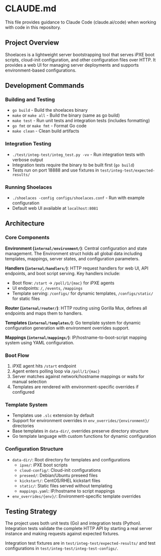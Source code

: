 # CLAUDE.md

This file provides guidance to Claude Code (claude.ai/code) when working with code in this repository.

## Project Overview

Shoelaces is a lightweight server bootstrapping tool that serves iPXE boot scripts, cloud-init configuration, and other configuration files over HTTP. It provides a web UI for managing server deployments and supports environment-based configurations.

## Development Commands

### Building and Testing
- `go build` - Build the shoelaces binary
- `make` or `make all` - Build the binary (same as go build)
- `make test` - Run unit tests and integration tests (includes formatting)
- `go fmt` or `make fmt` - Format Go code
- `make clean` - Clean build artifacts

### Integration Testing
- `./test/integ-test/integ_test.py -vv` - Run integration tests with verbose output
- Integration tests require the binary to be built first (`go build`)
- Tests run on port 18888 and use fixtures in `test/integ-test/expected-results/`

### Running Shoelaces
- `./shoelaces -config configs/shoelaces.conf` - Run with example configuration
- Default web UI available at `localhost:8081`

## Architecture

### Core Components

**Environment (`internal/environment/`)**: Central configuration and state management. The Environment struct holds all global data including templates, mappings, server states, and configuration parameters.

**Handlers (`internal/handlers/`)**: HTTP request handlers for web UI, API endpoints, and boot script serving. Key handlers include:
- Boot flow: `/start` → `/poll/1/{mac}` for iPXE agents
- UI endpoints: `/`, `/events`, `/mappings`
- Template serving: `/configs/` for dynamic templates, `/configs/static/` for static files

**Router (`internal/router/`)**: HTTP routing using Gorilla Mux, defines all endpoints and maps them to handlers.

**Templates (`internal/templates/`)**: Go template system for dynamic configuration generation with environment overrides support.

**Mappings (`internal/mappings/`)**: IP/hostname-to-boot-script mapping system using YAML configuration.

### Boot Flow
1. iPXE agent hits `/start` endpoint
2. Agent enters polling loop via `/poll/1/{mac}` 
3. Server matches against network/hostname mappings or waits for manual selection
4. Templates are rendered with environment-specific overrides if configured

### Template System
- Templates use `.slc` extension by default
- Support for environment overrides in `env_overrides/{environment}/` directories
- Base templates in `data-dir/`, overrides preserve directory structure
- Go template language with custom functions for dynamic configuration

### Configuration Structure
- `data-dir/`: Root directory for templates and configurations
  - `ipxe/`: iPXE boot scripts
  - `cloud-config/`: Cloud-init configurations  
  - `preseed/`: Debian/Ubuntu preseed files
  - `kickstart/`: CentOS/RHEL kickstart files
  - `static/`: Static files served without templating
  - `mappings.yaml`: IP/hostname to script mappings
- `env_overrides/{env}/`: Environment-specific template overrides

## Testing Strategy

The project uses both unit tests (Go) and integration tests (Python). Integration tests validate the complete HTTP API by starting a real server instance and making requests against expected fixtures.

Integration test fixtures are in `test/integ-test/expected-results/` and test configurations in `test/integ-test/integ-test-configs/`.